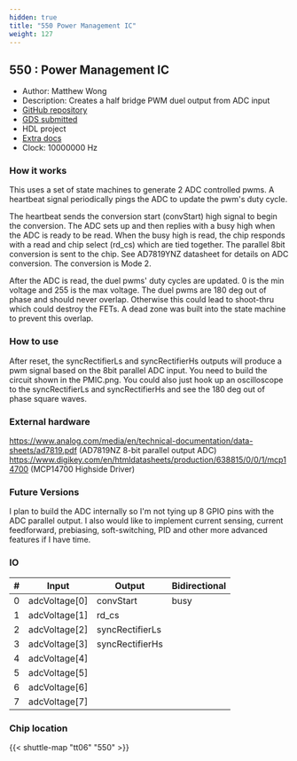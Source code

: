 ```yaml
---
hidden: true
title: "550 Power Management IC"
weight: 127
---
```


## 550 : Power Management IC

* Author: Matthew Wong
* Description: Creates a half bridge PWM duel output from ADC input
* [GitHub repository](https://github.com/wongmatthew73/tt06-mw-pmic)
* [GDS submitted](https://github.com/wongmatthew73/tt06-mw-pmic/actions/runs/8749048323)
* HDL project
* [Extra docs]()
* Clock: 10000000 Hz

<!---

This file is used to generate your project datasheet. Please fill in the information below and delete any unused
sections.

You can also include images in this folder and reference them in the markdown. Each image must be less than
512 kb in size, and the combined size of all images must be less than 1 MB.
-->


### How it works

This uses a set of state machines to generate 2 ADC controlled pwms.
A heartbeat signal periodically pings the ADC to update the pwm's duty cycle.

The heartbeat sends the conversion start (convStart) high signal to begin the conversion. The ADC sets up
and then replies with a busy high when the ADC is ready to be read. When the busy high is read, the chip responds with a read and chip select
(rd_cs) which are tied together. The parallel 8bit conversion is sent to the chip. See AD7819YNZ datasheet for details on ADC conversion. The
conversion is Mode 2.

After the ADC is read, the duel pwms' duty cycles are updated. 0 is the min voltage and 255 is the max voltage. The duel pwms are 180 deg out of
phase and should never overlap. Otherwise this could lead to shoot-thru which could destroy the FETs. A dead zone was built into the state machine
to prevent this overlap.

### How to use

After reset, the syncRectifierLs and syncRectifierHs outputs will produce a pwm signal based on the 8bit parallel ADC input.
You need to build the circuit shown in the PMIC.png. You could also just hook up an oscilloscope to
the syncRectifierLs and syncRectifierHs and see the 180 deg out of phase square waves.

### External hardware

https://www.analog.com/media/en/technical-documentation/data-sheets/ad7819.pdf (AD7819NZ 8-bit parallel output ADC)
https://www.digikey.com/en/htmldatasheets/production/638815/0/0/1/mcp14700 (MCP14700 Highside Driver)

### Future Versions

I plan to build the ADC internally so I'm not tying up 8 GPIO pins with the ADC parallel output. I also would like to implement current sensing,
current feedforward, prebiasing, soft-switching, PID and other more advanced features if I have time.


### IO

| #             | Input    | Output   | Bidirectional   |
| ------------- | -------- | -------- | --------------- |
| 0 | adcVoltage[0]  | convStart  | busy        |
| 1 | adcVoltage[1]  | rd_cs  |         |
| 2 | adcVoltage[2]  | syncRectifierLs  |         |
| 3 | adcVoltage[3]  | syncRectifierHs  |         |
| 4 | adcVoltage[4]  |   |         |
| 5 | adcVoltage[5]  |   |         |
| 6 | adcVoltage[6]  |   |         |
| 7 | adcVoltage[7]  |   |         |


### Chip location

{{< shuttle-map "tt06" "550" >}}

